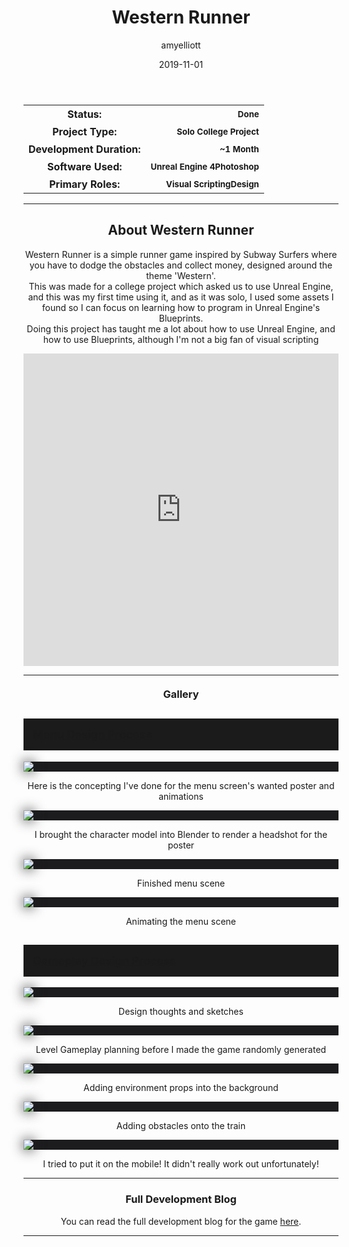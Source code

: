 ﻿---
layout: post
title:  "Western Runner"
type: "Game Development Blog"
color: "background-color: seagreen"
summary: "Western Runner is a simple runner game inspired by Subway Surfers where you have to dodge the obstacles and collect money, designed around the theme 'Western'"
author: amyelliott
date: '2019-11-01'
category: ['game-development', 'solo', 'unreal-engine']
thumbnail: /assets/img/posts/WesternRunner/cover.png
keywords: endless-runner, casual, western
permalink: /blog/western-runner/
usemathjax: true
genre: ['Endless Runner', 'Western']
hidden: true
---

<!--- ------------------ -->
<!--- Status of the game -->
<!--- ------------------ -->
<div class="table-mobile">
    <table>
        <tr>
            <th style="border: 0px !important">Status:</th>
            <th style="text-align:right; border: 0px !important"><small class="btn btn-col status-button">Done</small></th>
        </tr>
        <tr>
            <th style="border: 0px !important">Project Type:</th> 
            <th style="text-align:right; border: 0px !important"><small class="btn btn-col status-button">Solo College Project</small></th>
        </tr>
        <tr>
            <th style="border: 0px !important">Development Duration:</th>
            <th style="text-align:right; border: 0px !important"><small class="btn btn-col status-button">~1 Month</small></th>
        </tr>
        <tr>
            <th style="border: 0px !important">Software Used:</th>
            <th style="text-align:right; border: 0px !important"><small class="btn btn-col status-button">Unreal Engine 4</small><small class="btn btn-col status-button">Photoshop</small></th>
        </tr>
        <tr>
            <th style="border: 0px !important">Primary Roles:</th>
            <th style="text-align:right; border: 0px !important"><small class="btn btn-col status-button">Visual Scripting</small><small class="btn btn-col status-button">Design</small></th>
        </tr>
    </table>
</div>

<hr>
<!--- ---------------------------- -->
<!--- Main description of the game -->
<!--- ---------------------------- -->
<div class = "card">
    <h2 style="text-align: center;">About Western Runner</h2>
    <p style="text-align: center;">Western Runner is a simple runner game inspired by Subway Surfers where you have to dodge the obstacles and collect money, designed around the theme 'Western'.<br />This was made for a college project which asked us to use Unreal Engine, and this was my first time using it, and as it was solo, I used some assets I found so I can focus on learning how to program in Unreal Engine's Blueprints.<br />Doing this project has taught me a lot about how to use Unreal Engine, and how to use Blueprints, although I'm not a big fan of visual scripting</p>
</div>

<!--- ------------------------------------ -->
<!--- Embed or Youtube Footage of the game -->
<!--- ------------------------------------ -->
<div class="video-container" style="padding-top: 0px !important">
    <iframe src="https://www.youtube.com/embed/im5OsADfwlc?controls=0" width="100%" height="500" frameborder="0"></iframe>
</div>

<hr>
<!--- ------------------------------------ -->
<!--- Gallery and screenshots for the game -->
<!--- ------------------------------------ -->
<h3 style="text-align:center; margin-top: 20px; margin-bottom: 20px">Gallery</h3>
<div class="panel-heading active" role="tab" id="headingOne">
    <h2 class="panel-title" style="word-wrap: normal; padding: 15px; background-color: #1b1b1b">
    <a role="button" data-toggle="collapse" data-parent="#accordion" href="#collapseMenDes" aria-expanded="true" aria-controls="collapseMenDes" style="font-size: 18px; padding: 0px !important">
        Menu Design Process
    </a>
    </h2>                                
</div>
<div id="collapseMenDes" class="panel-collapse collapse" role="tabpanel" aria-labelledby="headingOne">
    <div class="panel-body">
        <div class = "widcard" style="background-color: #1c1c1e; margin-bottom: 0px !important">
            <img src="/assets/img/posts/WesternRunner/designsketches.png" style="max-width: -webkit-fill-available; box-shadow: 0px 0px 20px #202022;">            
        </div>
        <p style="text-align:center;">Here is the concepting I've done for the menu screen's wanted poster and animations</p>
        <div class = "widcard" style="background-color: #1c1c1e; margin-bottom: 0px !important">
            <img src="/assets/img/posts/WesternRunner/coverdesign.png" style="max-width: -webkit-fill-available; box-shadow: 0px 0px 20px #202022;">            
        </div>
        <p style="text-align:center;">I brought the character model into Blender to render a headshot for the poster</p>
        <div class = "widcard" style="background-color: #1c1c1e; margin-bottom: 0px !important">
            <img src="/assets/img/posts/WesternRunner/design5.png" style="max-width: -webkit-fill-available; box-shadow: 0px 0px 20px #202022;">            
        </div>
        <p style="text-align:center;">Finished menu scene</p>
        <div class = "widcard" style="background-color: #1c1c1e; margin-bottom: 0px !important">
            <img src="/assets/img/posts/WesternRunner/animation.gif" style="max-width: -webkit-fill-available; box-shadow: 0px 0px 20px #202022;">            
        </div>
        <p style="text-align:center;">Animating the menu scene</p>
    </div>
</div>
<div class="panel-heading active" role="tab" id="headingOne">
    <h2 class="panel-title" style="word-wrap: normal; padding: 15px; background-color: #1b1b1b">
    <a role="button" data-toggle="collapse" data-parent="#accordion" href="#collapseGameDes" aria-expanded="true" aria-controls="collapseGameDes" style="font-size: 18px; padding: 0px !important">
        Gameplay Design Process
    </a>
    </h2>                                
</div>
<div id="collapseGameDes" class="panel-collapse collapse" role="tabpanel" aria-labelledby="headingOne">
    <div class="panel-body">
        <div class = "widcard" style="background-color: #1c1c1e; margin-bottom: 0px !important">
            <img src="/assets/img/posts/WesternRunner/design1.jpg" style="max-width: -webkit-fill-available; box-shadow: 0px 0px 20px #202022;">            
        </div>
        <p style="text-align:center;">Design thoughts and sketches</p>
        <div class = "widcard" style="background-color: #1c1c1e; margin-bottom: 0px !important">
            <img src="/assets/img/posts/WesternRunner/design6.jpg" style="max-width: -webkit-fill-available; box-shadow: 0px 0px 20px #202022;">            
        </div>
        <p style="text-align:center;">Level Gameplay planning before I made the game randomly generated</p>
        <div class = "widcard" style="background-color: #1c1c1e; margin-bottom: 0px !important">
            <img src="/assets/img/posts/WesternRunner/run.gif" style="max-width: -webkit-fill-available; box-shadow: 0px 0px 20px #202022;">            
        </div>
        <p style="text-align:center;">Adding environment props into the background</p>
        <div class = "widcard" style="background-color: #1c1c1e; margin-bottom: 0px !important">
            <img src="/assets/img/posts/WesternRunner/run2.gif" style="max-width: -webkit-fill-available; box-shadow: 0px 0px 20px #202022;">            
        </div>
        <p style="text-align:center;">Adding obstacles onto the train</p>
        <div class = "widcard" style="background-color: #1c1c1e; margin-bottom: 0px !important">
            <img src="/assets/img/posts/WesternRunner/mobile.gif" style="max-width: -webkit-fill-available; box-shadow: 0px 0px 20px #202022;">            
        </div>
        <p style="text-align:center;">I tried to put it on the mobile! It didn't really work out unfortunately!</p>
    </div>
</div>

<hr>

<h3 style="text-align:center">Full Development Blog</h3>
<p style="text-align:center">You can read the full development blog for the game <a class = "a-text" href="https://portfolioamyelliott.wordpress.com/western-runner/" target="_blank">here</a>.</p> 

<hr>

